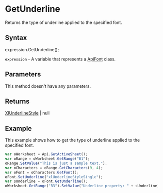 # GetUnderline

Returns the type of underline applied to the specified font.

## Syntax

expression.GetUnderline();

`expression` - A variable that represents a [ApiFont](../ApiFont.md) class.

## Parameters

This method doesn't have any parameters.

## Returns

[XlUnderlineStyle](../../Enumeration/XlUnderlineStyle.md) | null

## Example

This example shows how to get the type of underline applied to the specified font.

```javascript
var oWorksheet = Api.GetActiveSheet();
var oRange = oWorksheet.GetRange("B1");
oRange.SetValue("This is just a sample text.");
var oCharacters = oRange.GetCharacters(9, 4);
var oFont = oCharacters.GetFont();
oFont.SetUnderline("xlUnderlineStyleSingle");
var sUnderline = oFont.GetUnderline();
oWorksheet.GetRange("B3").SetValue("Underline property: " + sUnderline);
```
